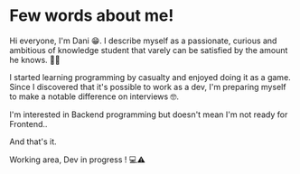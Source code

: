 # Few words about me! 

Hi everyone, I'm Dani 😁. I describe myself as a passionate, curious and ambitious of knowledge student that varely can be satisfied by the amount he knows. 🤔🤔

I started learning programming by casualty and enjoyed doing it as a game. Since I discovered that it's possible to work as a dev, I'm preparing myself to make a notable difference on interviews 🤓.

I'm interested in Backend programming but doesn't mean I'm not ready for Frontend..

And that's it.

Working area, Dev in progress ! 💻⚠️ 
